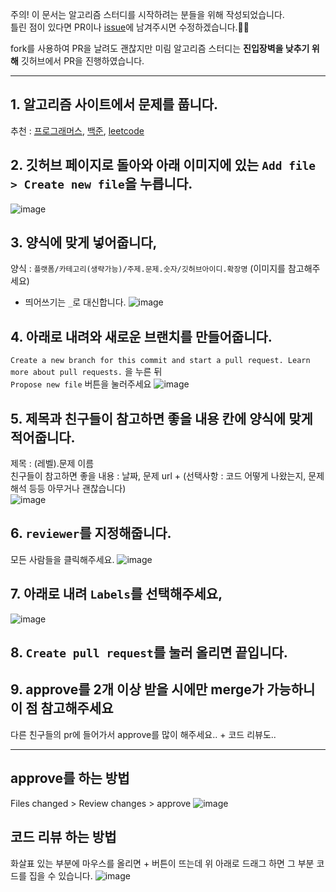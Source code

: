 주의! 이 문서는 알고리즘 스터디를 시작하려는 분들을 위해 작성되었습니다.   
틀린 점이 있다면 PR이나 [issue](https://github.com/Mirim-Study/Algorithm/issues)에 남겨주시면 수정하겠습니다.🙇‍♀️

fork를 사용하여 PR을 날려도 괜찮지만 미림 알고리즘 스터디는 **진입장벽을 낮추기 위해** 깃허브에서 PR을 진행하였습니다.

---

## 1. 알고리즘 사이트에서 문제를 풉니다.
추천 : [프로그래머스](https://programmers.co.kr/learn/challenges), [백준](https://www.acmicpc.net/problemset), [leetcode](https://leetcode.com/problemset/all/)

## 2. 깃허브 페이지로 돌아와 아래 이미지에 있는 `Add file > Create new file`을 누릅니다.
![image](https://user-images.githubusercontent.com/48716298/94273774-cf2d3f80-ff7f-11ea-9b7c-534634f13d6d.png)

## 3. 양식에 맞게 넣어줍니다,
양식 : `플랫폼/카테고리(생략가능)/주제.문제.숫자/깃허브아이디.확장명` (이미지를 참고해주세요)    
+ 띄어쓰기는 `_`로 대신합니다.
![image](https://user-images.githubusercontent.com/48716298/94274100-3a771180-ff80-11ea-92b1-b34831a41be4.png)

## 4. 아래로 내려와 새로운 브랜치를 만들어줍니다.
`Create a new branch for this commit and start a pull request. Learn more about pull requests.` 을 누른 뒤    
`Propose new file` 버튼을 눌러주세요
![image](https://user-images.githubusercontent.com/48716298/94274245-68f4ec80-ff80-11ea-8d50-6cc2ebcad4d9.png)

## 5. 제목과 친구들이 참고하면 좋을 내용 칸에 양식에 맞게 적어줍니다.
제목 : (레벨).문제 이름   
친구들이 참고하면 좋을 내용 : 날짜, 문제 url + (선택사항 : 코드 어떻게 나왔는지, 문제 해석 등등 아무거나 괜찮습니다)   
![image](https://user-images.githubusercontent.com/48716298/94274829-2384ef00-ff81-11ea-92fd-8b942ef473e7.png)

## 6. `reviewer`를 지정해줍니다.
모든 사람들을 클릭해주세요.
![image](https://user-images.githubusercontent.com/48716298/94275054-765ea680-ff81-11ea-863e-abcf4be8e3c4.png)

## 7. 아래로 내려 `Labels`를 선택해주세요,
![image](https://user-images.githubusercontent.com/48716298/94275153-91c9b180-ff81-11ea-845f-ddf66485f381.png)

## 8. `Create pull request`를 눌러 올리면 끝입니다.

## 9. approve를 2개 이상 받을 시에만 merge가 가능하니 이 점 참고해주세요
다른 친구들의 pr에 들어가서 approve를 많이 해주세요.. + 코드 리뷰도..

---

## approve를 하는 방법
Files changed > Review changes > approve
![image](https://user-images.githubusercontent.com/48716298/94275462-f4bb4880-ff81-11ea-9de2-4dcce55e9a90.png)

## 코드 리뷰 하는 방법
화살표 있는 부분에 마우스를 올리면 + 버튼이 뜨는데 위 아래로 드래그 하면 그 부분 코드를 집을 수 있습니다.
![image](https://user-images.githubusercontent.com/48716298/94275775-5b406680-ff82-11ea-972e-04fd4c7aeb20.png)
